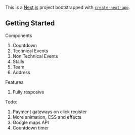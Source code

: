 This is a [Next.js](https://nextjs.org/) project bootstrapped with [`create-next-app`](https://github.com/vercel/next.js/tree/canary/packages/create-next-app).

## Getting Started

Components
1. Countdown 
2. Technical Events 
3. Non Technical Events
4. Stalls
5. Team
6. Address

Features
1. Fully resposive

Todo:
1. Payment gateways on click register
2. More animation, CSS and effects
3. Google maps API
4. Countdown timer
